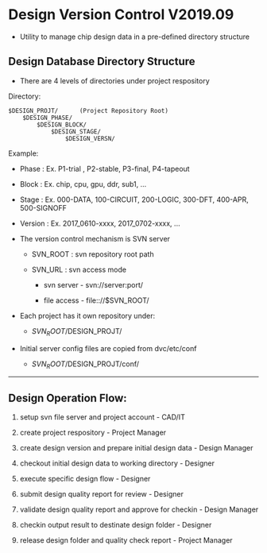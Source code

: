 # Design Version Control V2019.09

- Utility to manage chip design data in a pre-defined directory structure

## Design Database Directory Structure
- There are 4 levels of directories under project respository

Directory:

	$DESIGN_PROJT/		(Project Repository Root)
		$DESIGN_PHASE/
			$DESIGN_BLOCK/
				$DESIGN_STAGE/
					$DESIGN_VERSN/

Example:

  * Phase :
	Ex. P1-trial , P2-stable, P3-final, P4-tapeout

  * Block :
	Ex. chip, cpu, gpu, ddr, sub1, ...

  * Stage :
	Ex. 000-DATA, 100-CIRCUIT, 200-LOGIC, 300-DFT, 400-APR, 500-SIGNOFF

  * Version :
	Ex. 2017_0610-xxxx, 2017_0702-xxxx, ...


- The version control mechanism is SVN server

  * SVN_ROOT : svn repository root path

  * SVN_URL  : svn access mode

     * svn  server - svn://server:port/

     * file access - file:://$SVN_ROOT/

     
- Each project has it own repository under:

  * $SVN_ROOT/$DESIGN_PROJT/

- Initial server config files are copied from dvc/etc/conf

  * $SVN_ROOT/$DESIGN_PROJT/conf/
      

***
## Design Operation Flow:

1. setup svn file server and project account - CAD/IT

2. create project respository - Project Manager

3. create design version and prepare initial design data - Design Manager

3. checkout initial design data to working directory - Designer

4. execute specific design flow - Designer 

5. submit design quality report for review - Designer

6. validate design quality report and approve for checkin - Design Manager

7. checkin output result to destinate design folder - Designer

8. release design folder and quality check report - Project Manager


